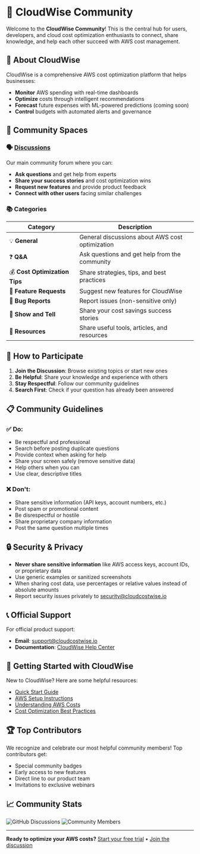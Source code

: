 # 🌟 CloudWise Community

Welcome to the **CloudWise Community**! This is the central hub for users, developers, and cloud cost optimization enthusiasts to connect, share knowledge, and help each other succeed with AWS cost management.

## 🚀 About CloudWise

CloudWise is a comprehensive AWS cost optimization platform that helps businesses:
- **Monitor** AWS spending with real-time dashboards
- **Optimize** costs through intelligent recommendations
- **Forecast** future expenses with ML-powered predictions (coming soon)
- **Control** budgets with automated alerts and governance

## 💬 Community Spaces

### 🗣️ [Discussions](https://github.com/cloudcostwise/community/discussions)
Our main community forum where you can:
- **Ask questions** and get help from experts
- **Share your success stories** and cost optimization wins
- **Request new features** and provide product feedback
- **Connect with other users** facing similar challenges

### 📚 Categories

| Category | Description |
|----------|-------------|
| 💡 **General** | General discussions about AWS cost optimization |
| ❓ **Q&A** | Ask questions and get help from the community |
| 💰 **Cost Optimization Tips** | Share strategies, tips, and best practices |
| 🔧 **Feature Requests** | Suggest new features for CloudWise |
| 🐛 **Bug Reports** | Report issues (non-sensitive only) |
| 🎉 **Show and Tell** | Share your cost savings success stories |
| 📖 **Resources** | Share useful tools, articles, and resources |

## 🤝 How to Participate

1. **Join the Discussion**: Browse existing topics or start new ones
2. **Be Helpful**: Share your knowledge and experience with others
3. **Stay Respectful**: Follow our community guidelines
4. **Search First**: Check if your question has already been answered

## 📋 Community Guidelines

### ✅ Do:
- Be respectful and professional
- Search before posting duplicate questions
- Provide context when asking for help
- Share your screen safely (remove sensitive data)
- Help others when you can
- Use clear, descriptive titles

### ❌ Don't:
- Share sensitive information (API keys, account numbers, etc.)
- Post spam or promotional content
- Be disrespectful or hostile
- Share proprietary company information
- Post the same question multiple times

## 🔒 Security & Privacy

- **Never share sensitive information** like AWS access keys, account IDs, or proprietary data
- Use generic examples or sanitized screenshots
- When sharing cost data, use percentages or relative values instead of absolute amounts
- Report security issues privately to security@cloudcostwise.io

## 📞 Official Support

For official product support:
- **Email**: support@cloudcostwise.io
- **Documentation**: [CloudWise Help Center](https://cloudcostwise.io/help)

## 🌟 Getting Started with CloudWise

New to CloudWise? Here are some helpful resources:

- [Quick Start Guide](https://docs.cloudcostwise.io/guide/quick-start)
- [AWS Setup Instructions](https://docs.cloudcostwise.io/guide/aws-setup)
- [Understanding AWS Costs](https://docs.cloudcostwise.io/guide/understanding-aws-costs)
- [Cost Optimization Best Practices](https://docs.cloudcostwise.io/optimization-guide.html)

## 🏆 Top Contributors

We recognize and celebrate our most helpful community members! Top contributors get:
- Special community badges
- Early access to new features
- Direct line to our product team
- Invitations to exclusive webinars

## 📈 Community Stats

![GitHub Discussions](https://img.shields.io/github/discussions/cloudcostwise/community?style=flat-square)
![Community Members](https://img.shields.io/github/followers/cloudcostwise?style=flat-square&label=Community%20Members)

---

**Ready to optimize your AWS costs?** [Start your free trial](https://cloudcostwise.io/auth/register/) • [Join the discussion](https://github.com/cloudwise-app/cloudwise-community/discussions)